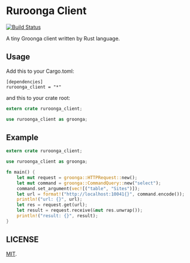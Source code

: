 Ruroonga Client
===

[![Build Status](https://travis-ci.org/cosmo0920/ruroonga_client.svg?branch=master)](https://travis-ci.org/cosmo0920/ruroonga_client)

A tiny Groonga client written by Rust language.

## Usage

Add this to your Cargo.toml:

```
[dependencies]
ruroonga_client = "*"
```

and this to your crate root:

```rust
extern crate ruroonga_client;

use ruroonga_client as groonga;
```

## Example

```rust
extern crate ruroonga_client;

use ruroonga_client as groonga;

fn main() {
    let mut request = groonga::HTTPRequest::new();
    let mut command = groonga::CommandQuery::new("select");
    command.set_argument(vec![("table", "Sites")]);
    let url = format!("http://localhost:10041{}", command.encode());
    println!("url: {}", url);
    let res = request.get(url);
    let result = request.receive(&mut res.unwrap());
    println!("result: {}", result);
}
```

## LICENSE

[MIT](LICENSE).

